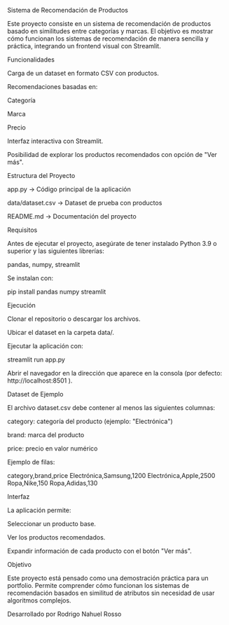 Sistema de Recomendación de Productos

Este proyecto consiste en un sistema de recomendación de productos basado en similitudes entre categorías y marcas.
El objetivo es mostrar cómo funcionan los sistemas de recomendación de manera sencilla y práctica, integrando un frontend visual con Streamlit.

Funcionalidades

Carga de un dataset en formato CSV con productos.

Recomendaciones basadas en:

Categoría

Marca

Precio

Interfaz interactiva con Streamlit.

Posibilidad de explorar los productos recomendados con opción de "Ver más".

Estructura del Proyecto

app.py → Código principal de la aplicación

data/dataset.csv → Dataset de prueba con productos

README.md → Documentación del proyecto

Requisitos

Antes de ejecutar el proyecto, asegúrate de tener instalado Python 3.9 o superior y las siguientes librerías:

pandas, numpy, streamlit

Se instalan con:

pip install pandas numpy streamlit

Ejecución

Clonar el repositorio o descargar los archivos.

Ubicar el dataset en la carpeta data/.

Ejecutar la aplicación con:

streamlit run app.py

Abrir el navegador en la dirección que aparece en la consola (por defecto: http://localhost:8501
).

Dataset de Ejemplo

El archivo dataset.csv debe contener al menos las siguientes columnas:

category: categoría del producto (ejemplo: "Electrónica")

brand: marca del producto

price: precio en valor numérico

Ejemplo de filas:

category,brand,price
Electrónica,Samsung,1200
Electrónica,Apple,2500
Ropa,Nike,150
Ropa,Adidas,130

Interfaz

La aplicación permite:

Seleccionar un producto base.

Ver los productos recomendados.

Expandir información de cada producto con el botón "Ver más".

Objetivo

Este proyecto está pensado como una demostración práctica para un portfolio.
Permite comprender cómo funcionan los sistemas de recomendación basados en similitud de atributos sin necesidad de usar algoritmos complejos.

Desarrollado por Rodrigo Nahuel Rosso
